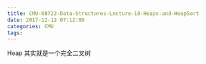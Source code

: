 ```yaml
---
title: CMU-08722-Data-Structures-Lecture-18-Heaps-and-HeapSort
date: 2017-12-12 07:12:09
categories: CMU
tags:
---
```


Heap 其实就是一个完全二叉树


